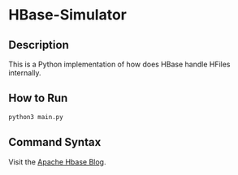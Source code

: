 # HBase-Simulator
## Description
This is a Python implementation of how does HBase handle HFiles internally.
## How to Run
```bash
python3 main.py
```
## Command Syntax
Visit the [Apache Hbase Blog](https://learnhbase.wordpress.com/2013/03/02/hbase-shell-commands/).